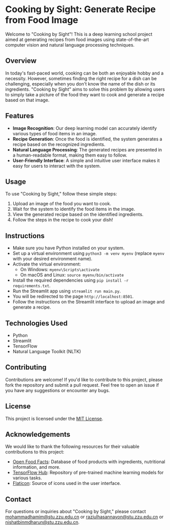 # Cooking by Sight: Generate Recipe from Food Image

Welcome to "Cooking by Sight"! This is a deep learning school project aimed at generating recipes from food images using state-of-the-art computer vision and natural language processing techniques.

## Overview

In today's fast-paced world, cooking can be both an enjoyable hobby and a necessity. However, sometimes finding the right recipe for a dish can be challenging, especially when you don't know the name of the dish or its ingredients. "Cooking by Sight" aims to solve this problem by allowing users to simply take a picture of the food they want to cook and generate a recipe based on that image.

## Features

- **Image Recognition**: Our deep learning model can accurately identify various types of food items in an image.
- **Recipe Generation**: Once the food is identified, the system generates a recipe based on the recognized ingredients.
- **Natural Language Processing**: The generated recipes are presented in a human-readable format, making them easy to follow.
- **User-Friendly Interface**: A simple and intuitive user interface makes it easy for users to interact with the system.

## Usage

To use "Cooking by Sight," follow these simple steps:

1. Upload an image of the food you want to cook.
2. Wait for the system to identify the food items in the image.
3. View the generated recipe based on the identified ingredients.
4. Follow the steps in the recipe to cook your dish!

## Instructions

- Make sure you have Python installed on your system.
- Set up a virtual environment using `python3 -m venv myenv` (replace `myenv` with your desired environment name).
- Activate the virtual environment:
  - On Windows: `myenv\Scripts\activate`
  - On macOS and Linux: `source myenv/bin/activate`
- Install the required dependencies using `pip install -r requirements.txt`.
- Run the Streamlit app using `streamlit run main.py`.
- You will be redirected to the page `http://localhost:8501`.
- Follow the instructions on the Streamlit interface to upload an image and generate a recipe.


## Technologies Used

- Python
- Streamlit
- TensorFlow
- Natural Language Toolkit (NLTK)

## Contributing

Contributions are welcome! If you'd like to contribute to this project, please fork the repository and submit a pull request. Feel free to open an issue if you have any suggestions or encounter any bugs.

## License

This project is licensed under the [MIT License](LICENSE).

## Acknowledgements

We would like to thank the following resources for their valuable contributions to this project:

- [Open Food Facts](https://world.openfoodfacts.org/): Database of food products with ingredients, nutritional information, and more.
- [TensorFlow Hub](https://tfhub.dev/): Repository of pre-trained machine learning models for various tasks.
- [Flaticon](https://www.flaticon.com/): Source of icons used in the user interface.

## Contact

For questions or inquiries about "Cooking by Sight," please contact [mohammadhamim@stu.zzu.edu.cn](mailto:mohammadhamim@stu.zzu.edu.cn) or [raziulhasannayon@stu.zzu.edu.cn](mailto:raziulhasannayon@stu.zzu.edu.cn) or [nishatbinmdharun@stu.zzu.edu.cn](mailto:nishatbinmdharun@stu.zzu.edu.cn).
